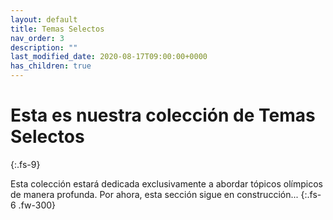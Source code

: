 ```yaml
---
layout: default
title: Temas Selectos
nav_order: 3
description: ""
last_modified_date: 2020-08-17T09:00:00+0000
has_children: true
---
```


<link rel="stylesheet" href="{{ '/assets/css/just-the-docs-degEspecial.css' | absolute_url }}">
<script>
    jtd.setTheme('degEspecial');
</script>

# Esta es nuestra colección de Temas <span class="deg-sitio deg-sitio-texto">Selectos</span>
{:.fs-9}

Esta colección estará dedicada exclusivamente  a abordar tópicos <span class="deg-sitio deg-sitio-texto">olímpicos</span> de manera profunda. Por ahora, esta sección sigue en construcción...
{:.fs-6 .fw-300}

